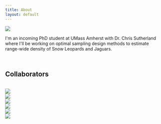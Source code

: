 ```yaml
---
title: About
layout: default
---
```


<div class="row content-row">
<div class="col-12 col-sm-4">
    <img src="{{ site.baseurl }}/images/ivy.png">
</div>
<div class="col-12 col-sm-8">
    <p>I'm an incoming PhD student at UMass Amherst with Dr. Chris Sutherland where I'll be working on optimal sampling design methods to estimate range-wide density of Snow Leopards and Jaguars.</p>
</div>
</div>
<br>    
<h2>Collaborators</h2>
<br>
<div class="row justify-content-md-center">
    <div class="col-2">
        <img src="{{ site.baseurl }}/images/collabs/UMass.png">
      </div>
    <div class="col-2">
        <img src="{{ site.baseurl }}/images/collabs/SDZ.png">
      </div>
    <div class="col-2">
        <img src="{{ site.baseurl }}/images/collabs/Cornell.png">
      </div>
    <div class="col-2">
        <img src="{{ site.baseurl }}/images/collabs/MassWildlife.png">
      </div>
    <div class="col-2">
        <img src="{{ site.baseurl }}/images/collabs/CLO.png">
      </div>
    <div class="col-2">
        <img src="{{ site.baseurl }}/images/collabs/MassAudubon.png">
      </div>
</div>
